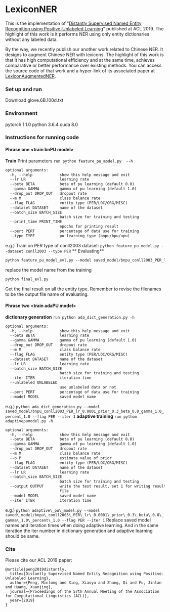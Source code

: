 # LexiconNER
This is the implementation of "[Distantly Supervised Named Entity Recognition using Positive-Unlabeled
Learning](https://www.aclweb.org/anthology/P19-1231)" published at ACL 2019. The highlight of this work is it performs NER using only entity dictionaries without any labeled data.

By the way, we recently publish our another work related to Chinese NER. It designs to augment Chinese NER with lexicons. The highlight of this work is that it has high computational efficiency and at the same time, achieves comparative or better performance over existing methods. You can access the source code of that work and a hyper-link of its associated paper at [LexiconAugmentedNER](https://github.com/v-mipeng/LexiconAugmentedNER).

### Set up and run
Download glove.6B.100d.txt
### Environment
pytorch 1.1.0
python 3.6.4
cuda 8.0
### Instructions for running code
#### Phrase one \<train bnPU model\>
**Train**
Print parameters
`run python feature_pu_model.py  --h`
```html
optional arguments:
  -h, --help            show this help message and exit
  --lr LR               learning rate
  --beta BETA           beta of pu learning (default 0.0)
  --gamma GAMMA         gamma of pu learning (default 1.0)
  --drop_out DROP_OUT   dropout rate
  --m M                 class balance rate
  --flag FLAG           entity type (PER/LOC/ORG/MISC)
  --dataset DATASET     name of the dataset
  --batch_size BATCH_SIZE
                    	batch size for training and testing
  --print_time PRINT_TIME
                    	epochs for printing result
  --pert PERT           percentage of data use for training
  --type TYPE           pu learning type (bnpu/bpu/upu)
```
e.g.)
Train on PER type of conll2003 dataset:
`python feature_pu_model.py --dataset conll2003 --type PER`
** Evaluating**
```html
python feature_pu_model_evl.py --model saved_model/bnpu_conll2003_PER_lr_0.0001_prior_0.3_beta_0.0_gamma_1.0_percent_1.0 --flag PER --dataset conll2003 --output 1
```
replace the model name from the training
```html
python final_evl.py 
```
Get the final result on all the entity type. Remember to revise the filenames to be the output file name of evaluating.

#### Phrase two \<train adaPU model\>
**dictionary generation**
`run python ada_dict_generation.py -h`
```html
optional arguments:
  -h, --help            show this help message and exit
  --beta BETA           learning rate
  --gamma GAMMA         gamma of pu learning (default 1.0)
  --drop_out DROP_OUT   dropout rate
  --m M                 class balance rate
  --flag FLAG           entity type (PER/LOC/ORG/MISC)
  --dataset DATASET     name of the dataset
  --lr LR               learning rate
  --batch_size BATCH_SIZE
                        batch size for training and testing
  --iter ITER           iteration time
  --unlabeled UNLABELED
                        use unlabeled data or not
  --pert PERT           percentage of data use for training
  --model MODEL         saved model name
```
e.g.)
`python ada_dict_generation.py --model saved_model/bnpu_conll2003_PER_lr_0.0001_prior_0.3_beta_0.0_gamma_1.0_percent_1.0 --flag PER --iter 1`
**adaptive training**
`run python adaptivepumodel.py -h `
````html
optional arguments:
  -h, --help            show this help message and exit
  --beta BETA           beta of pu learning (default 0.0)
  --gamma GAMMA         gamma of pu learning (default 1.0)
  --drop_out DROP_OUT   dropout rate
  --m M                 class balance rate
  --p P                 estimate value of prior
  --flag FLAG           entity type (PER/LOC/ORG/MISC)
  --dataset DATASET     name of the dataset
  --lr LR               learning rate
  --batch_size BATCH_SIZE
                        batch size for training and testing
  --output OUTPUT       write the test result, set 1 for writing result to
                        file
  --model MODEL         saved model name
  --iter ITER           iteration time
````
e.g.)
`python adaptive\_pu\_model.py --model saved\_model/bnpu\_conll2003\_PER\_lr\_0.0001\_prior\_0.3\_beta\_0.0\_gamma\_1.0\_percent\_1.0 --flag PER --iter 1`
Replace saved model names and iteration times when doing adaptive learning. And in the same iteration the iter number in dictionary generation and adaptive learning should be same.

### Cite

Please cite our ACL 2019 paper:

```
@article{peng2019distantly,
  title={Distantly Supervised Named Entity Recognition using Positive-Unlabeled Learning},
  author={Peng, Minlong and Xing, Xiaoyu and Zhang, Qi and Fu, Jinlan and Huang, Xuanjing},
  journal={Proceedings of the 57th Annual Meeting of the Association for Computational Linguistics (ACL)},
  year={2019}
}
```

